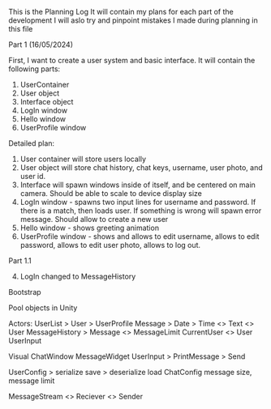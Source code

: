 This is the Planning Log
It will contain my plans for each part of the development
I will aslo try and pinpoint mistakes I made during planning in this file

Part 1 (16/05/2024)

First, I want to create a user system and basic interface. It will contain the following parts:
1. UserContainer
2. User object
3. Interface object
4. LogIn window
5. Hello window
6. UserProfile window

Detailed plan:

1. User container will store users locally
2. User object will store chat history, chat keys, username, user photo, and user id.
3. Interface will spawn windows inside of itself, and be centered on main camera. Should be able to scale to device display size
4. LogIn window - spawns two input lines for username and password. If there is a match, then loads user. If something is wrong will spawn error message. Should allow to create a new user
5. Hello window - shows greeting animation
6. UserProfile window - shows and allows to edit username, allows to edit password, allows to edit user photo, allows to log out.

Part 1.1

4. LogIn changed to MessageHistory

Bootstrap

Pool objects in Unity

Actors: UserList > User > UserProfile 
Message > Date > Time <> Text <> User
MessageHistory > Message <> MessageLimit
CurrentUser <> User
UserInput

Visual
ChatWindow
MessageWidget
UserInput > PrintMessage > Send

UserConfig > serialize save > deserialize load
ChatConfig message size, message limit

MessageStream <> Reciever <> Sender 